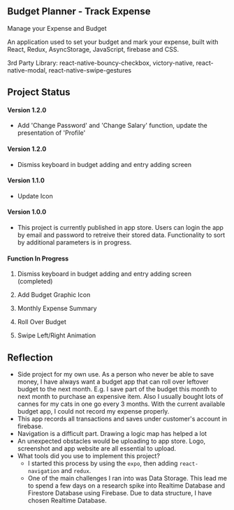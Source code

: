 ## Budget Planner - Track Expense

Manage your Expense and Budget 

An application used to set your budget and mark your expense, built with React, Redux, AsyncStorage, JavaScript, firebase and CSS.

3rd Party Library: react-native-bouncy-checkbox, victory-native, react-native-modal, react-native-swipe-gestures

## Project Status



#### Version 1.2.0

 - Add 'Change Password' and 'Change Salary' function, update the presentation of 'Profile'

#### Version 1.2.0

 - Dismiss keyboard in budget adding and entry adding screen

#### Version 1.1.0

 - Update Icon


#### Version 1.0.0

 - This project is currently published in app store. Users can login the app by email and password to retreive their stored data. Functionality to sort by additional parameters is in progress.

#### Function In Progress 

1. Dismiss keyboard in budget adding and entry adding screen (completed)

2. Add Budget Graphic Icon

3. Monthly Expense Summary

4. Roll Over Budget

5. Swipe Left/Right Animation


## Reflection

  - Side project for my own use. As a person who never be able to save money, I have always want a budget app that can roll over leftover budget to the next month. E.g. I save part of the budget this month to next month to purchase an expensive item. Also I usually bought lots of cannes for my cats in one go every 3 months. With the current available budget app, I could not record my expense properly. 
  - This app records all transactions and saves under customer's account in firebase. 
  - Navigation is a difficult part. Drawing a logic map has helped a lot
  - An unexpected obstacles would be uploading to app store. Logo, screenshot and app website are all essential to upload. 
  - What tools did you use to implement this project?
      - I started this process by using the `expo`, then adding `react-navigation` and `redux`. 
      - One of the main challenges I ran into was Data Storage. This lead me to spend a few days on a research spike into Realtime Database and Firestore Database using Firebase. Due to data structure, I have chosen Realtime Database. 
